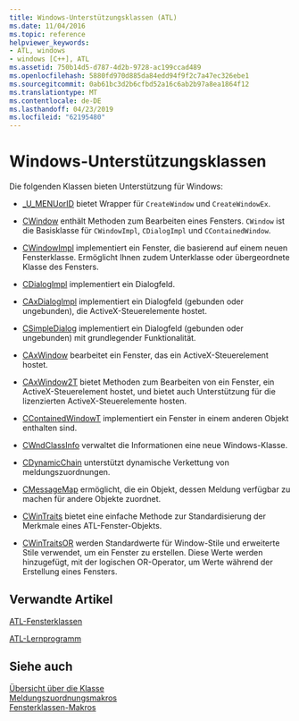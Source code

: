 ```yaml
---
title: Windows-Unterstützungsklassen (ATL)
ms.date: 11/04/2016
ms.topic: reference
helpviewer_keywords:
- ATL, windows
- windows [C++], ATL
ms.assetid: 750b14d5-d787-4d2b-9728-ac199ccad489
ms.openlocfilehash: 5880fd970d885da84edd94f9f2c7a47ec326ebe1
ms.sourcegitcommit: 0ab61bc3d2b6cfbd52a16c6ab2b97a8ea1864f12
ms.translationtype: MT
ms.contentlocale: de-DE
ms.lasthandoff: 04/23/2019
ms.locfileid: "62195480"
---
```

# <a name="windows-support-classes"></a>Windows-Unterstützungsklassen

Die folgenden Klassen bieten Unterstützung für Windows:

- [_U_MENUorID](../atl/reference/u-menuorid-class.md) bietet Wrapper für `CreateWindow` und `CreateWindowEx`.

- [CWindow](../atl/reference/cwindow-class.md) enthält Methoden zum Bearbeiten eines Fensters. `CWindow` ist die Basisklasse für `CWindowImpl`, `CDialogImpl` und `CContainedWindow`.

- [CWindowImpl](../atl/reference/cwindowimpl-class.md) implementiert ein Fenster, die basierend auf einem neuen Fensterklasse. Ermöglicht Ihnen zudem Unterklasse oder übergeordnete Klasse des Fensters.

- [CDialogImpl](../atl/reference/cdialogimpl-class.md) implementiert ein Dialogfeld.

- [CAxDialogImpl](../atl/reference/caxdialogimpl-class.md) implementiert ein Dialogfeld (gebunden oder ungebunden), die ActiveX-Steuerelemente hostet.

- [CSimpleDialog](../atl/reference/csimpledialog-class.md) implementiert ein Dialogfeld (gebunden oder ungebunden) mit grundlegender Funktionalität.

- [CAxWindow](../atl/reference/caxwindow-class.md) bearbeitet ein Fenster, das ein ActiveX-Steuerelement hostet.

- [CAxWindow2T](../atl/reference/caxwindow2t-class.md) bietet Methoden zum Bearbeiten von ein Fenster, ein ActiveX-Steuerelement hostet, und bietet auch Unterstützung für die lizenzierten ActiveX-Steuerelemente hosten.

- [CContainedWindowT](../atl/reference/ccontainedwindowt-class.md) implementiert ein Fenster in einem anderen Objekt enthalten sind.

- [CWndClassInfo](../atl/reference/cwndclassinfo-class.md) verwaltet die Informationen eine neue Windows-Klasse.

- [CDynamicChain](../atl/reference/cdynamicchain-class.md) unterstützt dynamische Verkettung von meldungszuordnungen.

- [CMessageMap](../atl/reference/cmessagemap-class.md) ermöglicht, die ein Objekt, dessen Meldung verfügbar zu machen für andere Objekte zuordnet.

- [CWinTraits](../atl/reference/cwintraits-class.md) bietet eine einfache Methode zur Standardisierung der Merkmale eines ATL-Fenster-Objekts.

- [CWinTraitsOR](../atl/reference/cwintraitsor-class.md) werden Standardwerte für Window-Stile und erweiterte Stile verwendet, um ein Fenster zu erstellen. Diese Werte werden hinzugefügt, mit der logischen OR-Operator, um Werte während der Erstellung eines Fensters.

## <a name="related-articles"></a>Verwandte Artikel

[ATL-Fensterklassen](../atl/atl-window-classes.md)

[ATL-Lernprogramm](../atl/active-template-library-atl-tutorial.md)

## <a name="see-also"></a>Siehe auch

[Übersicht über die Klasse](../atl/atl-class-overview.md)<br/>
[Meldungszuordnungsmakros](../atl/reference/message-map-macros-atl.md)<br/>
[Fensterklassen-Makros](../atl/reference/window-class-macros.md)
